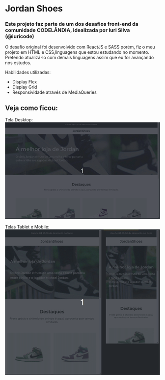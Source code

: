 # Jordan Shoes
### Este projeto faz parte de um dos desafios front-end da comunidade CODELÂNDIA, idealizada por Iuri Silva (@iuricode)
O desafio original foi desenvolvido com ReactJS e SASS porém, fiz o meu projeto em HTML e CSS,linguagens que estou estudando no momento.
Pretendo atualizá-lo com demais linguagens assim que eu for avançando nos estudos.

Habilidades utilizadas:
- Display Flex
- Display Grid
- Responsividade através de MediaQueries

## Veja como ficou:

Tela Desktop:
<img src="./src/Readme-gifs/Peek 07-05-2023 14-27.gif" alt="Projeto tela desktop"/>

Telas Tablet e Mobile:
<img src="./src/Readme-gifs/Peek 07-05-2023 14-31.gif" alt="projeto tela tablet e mobile"/>
